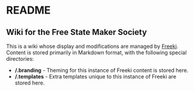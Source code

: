 <!-- Freeki metadata. Do not remove this section!
TITLE: Wiki for the Free State Maker Society
-->
# README

## Wiki for the Free State Maker Society

This is a wiki whose display and modifications are managed by [Freeki](https://github.com/jdcasey/freeki). Content is stored primarily in Markdown format, with the following special directories:

- **/.branding**  - Theming for this instance of Freeki content is stored here.
- **/.templates** - Extra templates unique to this instance of Freeki are stored here.

